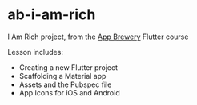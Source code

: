 # ab-i-am-rich
I Am Rich project, from the [App Brewery](https://appbrewery.com/) Flutter course

Lesson includes:
- Creating a new Flutter project
- Scaffolding a Material app
- Assets and the Pubspec file
- App Icons for iOS and Android
